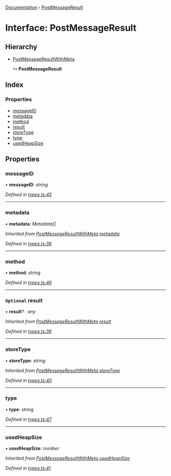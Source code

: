[Documentation](../README.md) › [PostMessageResult](postmessageresult.md)

# Interface: PostMessageResult

## Hierarchy

* [PostMessageResultWithMeta](postmessageresultwithmeta.md)

  ↳ **PostMessageResult**

## Index

### Properties

* [messageID](postmessageresult.md#messageid)
* [metadata](postmessageresult.md#metadata)
* [method](postmessageresult.md#method)
* [result](postmessageresult.md#optional-result)
* [storeType](postmessageresult.md#storetype)
* [type](postmessageresult.md#type)
* [usedHeapSize](postmessageresult.md#usedheapsize)

## Properties

###  messageID

• **messageID**: *string*

*Defined in [types.ts:45](https://github.com/badbatch/cachemap/blob/27e229b/packages/core-worker/src/types.ts#L45)*

___

###  metadata

• **metadata**: *Metadata[]*

*Inherited from [PostMessageResultWithMeta](postmessageresultwithmeta.md).[metadata](postmessageresultwithmeta.md#metadata)*

*Defined in [types.ts:38](https://github.com/badbatch/cachemap/blob/27e229b/packages/core-worker/src/types.ts#L38)*

___

###  method

• **method**: *string*

*Defined in [types.ts:46](https://github.com/badbatch/cachemap/blob/27e229b/packages/core-worker/src/types.ts#L46)*

___

### `Optional` result

• **result**? : *any*

*Inherited from [PostMessageResultWithMeta](postmessageresultwithmeta.md).[result](postmessageresultwithmeta.md#optional-result)*

*Defined in [types.ts:39](https://github.com/badbatch/cachemap/blob/27e229b/packages/core-worker/src/types.ts#L39)*

___

###  storeType

• **storeType**: *string*

*Inherited from [PostMessageResultWithMeta](postmessageresultwithmeta.md).[storeType](postmessageresultwithmeta.md#storetype)*

*Defined in [types.ts:40](https://github.com/badbatch/cachemap/blob/27e229b/packages/core-worker/src/types.ts#L40)*

___

###  type

• **type**: *string*

*Defined in [types.ts:47](https://github.com/badbatch/cachemap/blob/27e229b/packages/core-worker/src/types.ts#L47)*

___

###  usedHeapSize

• **usedHeapSize**: *number*

*Inherited from [PostMessageResultWithMeta](postmessageresultwithmeta.md).[usedHeapSize](postmessageresultwithmeta.md#usedheapsize)*

*Defined in [types.ts:41](https://github.com/badbatch/cachemap/blob/27e229b/packages/core-worker/src/types.ts#L41)*
